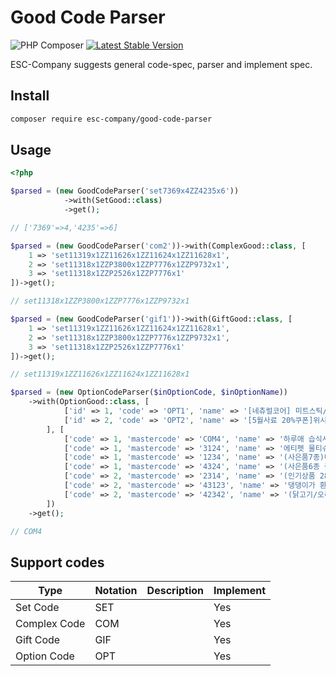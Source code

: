 # Good Code Parser

![PHP Composer](https://github.com/esc-company/good-code-parser/workflows/PHP%20Composer/badge.svg)
[![Latest Stable Version](https://poser.pugx.org/esc-company/good-code-parser/v)](//packagist.org/packages/esc-company/good-code-parser)

ESC-Company suggests general code-spec, parser and implement spec.

## Install

```bash
composer require esc-company/good-code-parser
```

## Usage

```php
<?php

$parsed = (new GoodCodeParser('set7369x4ZZ4235x6'))
            ->with(SetGood::class)
            ->get();

// ['7369'=>4,'4235'=>6]

$parsed = (new GoodCodeParser('com2'))->with(ComplexGood::class, [
    1 => 'set11319x1ZZ11626x1ZZ11624x1ZZ11628x1',
    2 => 'set11318x1ZZP3800x1ZZP7776x1ZZP9732x1',
    3 => 'set11318x1ZZP2526x1ZZP7776x1'
])->get();

// set11318x1ZZP3800x1ZZP7776x1ZZP9732x1

$parsed = (new GoodCodeParser('gif1'))->with(GiftGood::class, [
    1 => 'set11319x1ZZ11626x1ZZ11624x1ZZ11628x1',
    2 => 'set11318x1ZZP3800x1ZZP7776x1ZZP9732x1',
    3 => 'set11318x1ZZP2526x1ZZP7776x1'
])->get();

// set11319x1ZZ11626x1ZZ11624x1ZZ11628x1

$parsed = (new OptionCodeParser($inOptionCode, $inOptionName))
    ->with(OptionGood::class, [
            ['id' => 1, 'code' => 'OPT1', 'name' => '[네츄럴코어] 미트스틱/씨푸드스틱 6종 20개 소프트간식 모음'],
            ['id' => 2, 'code' => 'OPT2', 'name' => '[5월사료 20%쿠폰]위시본 연어/소고기/양고기/오리고기 강아지사료 5.4kg/10.89kg 모음'],
        ], [
            ['code' => 1, 'mastercode' => 'COM4', 'name' => '하루애 습식사료 4종 모음(1kg)'],
            ['code' => 1, 'mastercode' => '3124', 'name' => '에티펫 물티슈 및 애견 위생용품전'],
            ['code' => 1, 'mastercode' => '1234', 'name' => '(사은품7종)네츄럴코어 사료 6kg/7kg/10kg'],
            ['code' => 1, 'mastercode' => '4324', 'name' => '(사은품6종 증정)네츄럴코어 유기농 사료 2kg/1.6kg'],
            ['code' => 2, 'mastercode' => '2314', 'name' => '(인기상품 28종)강아지 배변패드/기저귀'],
            ['code' => 2, 'mastercode' => '43123', 'name' => '댕댕이가 환장하는 인기 덴탈껌 47종 모음'],
            ['code' => 2, 'mastercode' => '42342', 'name' => '(닭고기/오리고기 41종) 강아지 대용량 간식 300g'],
        ])
    ->get();

// COM4

```

## Support codes

| Type         | Notation | Description | Implement |
| ------------ | -------- | ----------- | --------- |
| Set Code     | SET      |             | Yes       |
| Complex Code | COM      |             | Yes       |
| Gift Code    | GIF      |             | Yes       |
| Option Code  | OPT      |             | Yes       |
